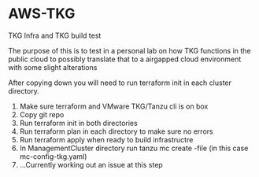 # AWS-TKG
TKG Infra and TKG build test

The purpose of this is to test in a personal lab on how TKG functions in the public cloud to possibly translate that to a airgapped cloud environment
with some slight alterations


After copying down you will need to run terraform init in each cluster directory.

1. Make sure terraform and VMware TKG/Tanzu cli is on box
2. Copy git repo
3. Run terraform init in both directories
4. Run terraform plan in each directory to make sure no errors
5. Run terraform apply when ready to build infrastructre
6. In ManagementCluster directory run tanzu mc create -file <path to file> (in this case mc-config-tkg.yaml)
7. ...Currently working out an issue at this step
